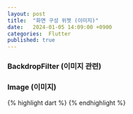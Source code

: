 ```yaml
---
layout: post
title:  "화면 구성 위젯 (이미지)"
date:   2024-01-05 14:09:00 +0900
categories:  Flutter
published: true
---
```


### BackdropFilter (이미지 관련)
### Image (이미지)

{% highlight dart %}
{% endhighlight %}